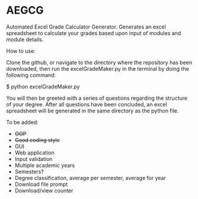 # AEGCG
Automated Excel Grade Calculator Generator. Generates an excel spreadsheet to calculate your grades based upon input of modules and module details. 


How to use:

Clone the github, or navigate to the directory where the repository has been downloaded, then run the excelGradeMaker.py in the terminal by doing the following command:

$ python excelGradeMaker.py

You will then be greeted with a series of questions regarding the structure of your degree. After all questions have been concluded, an excel spreadsheet will be generated in the same directory as the python file. 


To be added:

  - ~~OOP~~
  - ~~Good coding style~~
  - GUI
  - Web application
  - Input validation
  - Multiple academic years
  - Semesters?
  - Degree classification, average per semester, average for year
  - Download file prompt
  - Download/view counter
